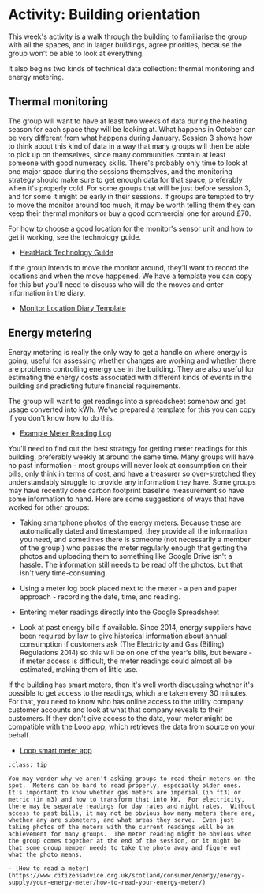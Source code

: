 # Activity:  Building orientation

This week's activity is a walk through the building to familiarise the group with all the spaces, and in larger buildings, agree priorities, because the group won't be able to look at everything.  

It also begins two kinds of technical data collection:  thermal monitoring and energy metering.

## Thermal monitoring

The group will want to have at least two weeks of data during the heating season for each space they will be looking at.  What happens in October can be very different from what happens during January.  Session 3 shows how to think about this kind of data in a way that many groups will then be able to pick up on themselves, since many communities contain at least someone with good numeracy skills.  There's probably only time to look at one major space during the sessions themselves, and the monitoring strategy should make sure to get enough data for that space, preferably when it's properly cold. For some groups that will be just before session 3, and for some it might be early in their sessions.  If groups are tempted to try to move the monitor around too much, it may be worth telling them they can keep their thermal monitors or buy a good commercial one for around £70.  

For how to choose a good location for the monitor's sensor unit and how to get it working, see the technology guide.

- [HeatHack Technology Guide](https://jeancarletta.github.io/HeatHack-Tech-Guide/intro.html)

If the group intends to move the monitor around, they'll want to record the locations and when the move happened.  We have a template you can copy for this but you'll need to discuss who will do the moves and enter information in the diary.

- [Monitor Location Diary Template](https://docs.google.com/spreadsheets/d/1Lb59luV7bnODQef9KC9vKmHjVDsIbQYyRfcX4VaVAA4/)

<!-- :TODO: nice to have, screenshot of diary
```{image} monitor-location-diary-template.png
:alt: diary format for recording the thermal monitor location
:class: bg-primary mb-1
:width: 400px
:align: center
```
-->

## Energy metering

Energy metering is really the only way to get a handle on where energy is going, useful for assessing whether changes are working and whether there are problems controlling energy use in the building.  They are also useful for estimating the energy costs associated with different kinds of events in the building and predicting future financial requirements.

The group will want to get readings into a spreadsheet somehow and get usage converted into kWh.  We've prepared a template for this you can copy if you don't know how to do this.

- [Example Meter Reading Log](https://docs.google.com/spreadsheets/d/10on598Pf-AR1x0-Kw25dYWgp895u2FKryyUZRJ5mqaQ/edit?usp=sharing)

You'll need to find out the best strategy for getting meter readings for this building, preferably weekly at around the same time.  Many groups will have no past information - most groups will never look at consumption on their bills, only think in terms of cost, and have a treasurer so over-stretched they understandably struggle to provide any information they have. Some groups may have recently done carbon footprint baseline measurement so have some information to hand.  Here are some suggestions of ways that have worked for other groups:

- Taking smartphone photos of the energy meters.  Because these are automatically dated and timestamped, they provide all the information you need, and sometimes there is someone (not necessarily a member of the group!) who passes the meter regularly enough that getting the photos and uploading them to something like Google Drive isn't a hassle.  The information still needs to be read off the photos, but that isn't very time-consuming.

- Using a meter log book placed next to the meter - a pen and paper approach - recording the date, time, and reading.

- Entering meter readings directly into the Google Spreadsheet

- Look at past energy bills if available. Since 2014, energy suppliers have been required by law to give historical information about annual consumption if customers ask (The Electricity and Gas (Billing) Regulations 2014) so this will be on one of the year's bills, but beware - if meter access is difficult, the meter readings could almost all be estimated, making them of little use.  

If the building has smart meters, then it's well worth discussing whether it's possible to get access to the readings, which are taken every 30 minutes.  For that, you need to know who has online access to the utility company customer accounts and look at what that company reveals to their customers.  If they don't give access to the data, your meter might be compatible with the Loop app, which retrieves the data from source on your behalf.

- [Loop smart meter app](https://loop.homes/)


```{admonition} Reading meters
:class: tip

You may wonder why we aren't asking groups to read their meters on the spot.  Meters can be hard to read properly, especially older ones.  It's important to know whether gas meters are imperial (in ft3) or metric (in m3) and how to transform that into kW.  For electricity, there may be separate readings for day rates and night rates.  Without access to past bills, it may not be obvious how many meters there are, whether any are submeters, and what areas they serve.  Even just taking photos of the meters with the current readings will be an achievement for many groups.  The meter reading might be obvious when the group comes together at the end of the session, or it might be that some group member needs to take the photo away and figure out what the photo means.

- [How to read a meter](https://www.citizensadvice.org.uk/scotland/consumer/energy/energy-supply/your-energy-meter/how-to-read-your-energy-meter/)


``` 
